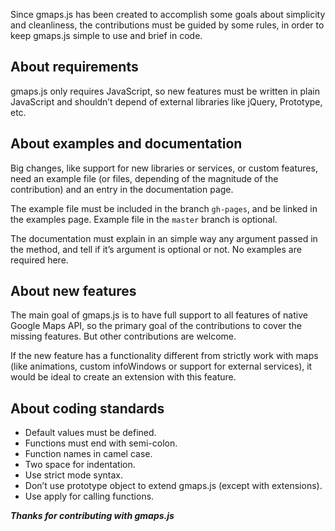 Since gmaps.js has been created to accomplish some goals about simplicity and cleanliness, the contributions must be guided by some rules, in order to keep gmaps.js simple to use and brief in code.

## About requirements

gmaps.js only requires JavaScript, so new features must be written in plain JavaScript and shouldn’t depend of external libraries like jQuery, Prototype, etc.

## About examples and documentation

Big changes, like support for new libraries or services, or custom features, need an example file (or files, depending of the magnitude of the contribution) and an entry in the documentation page.

The example file must be included in the branch `gh-pages`, and be linked in the examples page. Example file in the `master` branch is optional.

The documentation must explain in an simple way any argument passed in the method, and tell if it’s argument is optional or not. No examples are required here.

## About new features

The main goal of gmaps.js is to have full support to all features of native Google Maps API, so the primary goal of the contributions to cover the missing features. But other contributions are welcome.

If the new feature has a functionality different from strictly work with maps (like animations, custom infoWindows or support for external services), it would be ideal to create an extension with this feature.

## About coding standards

-   Default values must be defined.
-   Functions must end with semi-colon.
-   Function names in camel case.
-   Two space for indentation.
-   Use strict mode syntax.
-   Don’t use prototype object to extend gmaps.js (except with extensions).
-   Use apply for calling functions.

_**Thanks for contributing with gmaps.js**_
